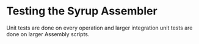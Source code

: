 Testing the Syrup Assembler
===========================
Unit tests are done on every operation and larger integration unit tests
are done on larger Assembly scripts.
